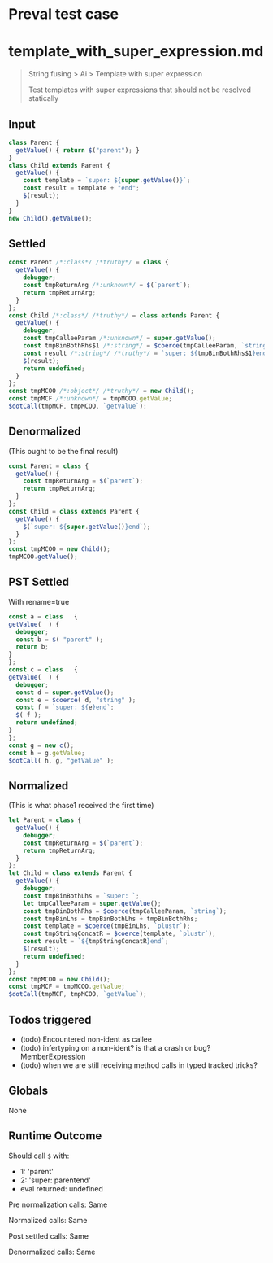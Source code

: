 # Preval test case

# template_with_super_expression.md

> String fusing > Ai > Template with super expression
>
> Test templates with super expressions that should not be resolved statically

## Input

`````js filename=intro
class Parent {
  getValue() { return $("parent"); }
}
class Child extends Parent {
  getValue() { 
    const template = `super: ${super.getValue()}`;
    const result = template + "end";
    $(result);
  }
}
new Child().getValue();
`````


## Settled


`````js filename=intro
const Parent /*:class*/ /*truthy*/ = class {
  getValue() {
    debugger;
    const tmpReturnArg /*:unknown*/ = $(`parent`);
    return tmpReturnArg;
  }
};
const Child /*:class*/ /*truthy*/ = class extends Parent {
  getValue() {
    debugger;
    const tmpCalleeParam /*:unknown*/ = super.getValue();
    const tmpBinBothRhs$1 /*:string*/ = $coerce(tmpCalleeParam, `string`);
    const result /*:string*/ /*truthy*/ = `super: ${tmpBinBothRhs$1}end`;
    $(result);
    return undefined;
  }
};
const tmpMCOO /*:object*/ /*truthy*/ = new Child();
const tmpMCF /*:unknown*/ = tmpMCOO.getValue;
$dotCall(tmpMCF, tmpMCOO, `getValue`);
`````


## Denormalized
(This ought to be the final result)

`````js filename=intro
const Parent = class {
  getValue() {
    const tmpReturnArg = $(`parent`);
    return tmpReturnArg;
  }
};
const Child = class extends Parent {
  getValue() {
    $(`super: ${super.getValue()}end`);
  }
};
const tmpMCOO = new Child();
tmpMCOO.getValue();
`````


## PST Settled
With rename=true

`````js filename=intro
const a = class   {
getValue(  ) {
  debugger;
  const b = $( "parent" );
  return b;
}
};
const c = class   {
getValue(  ) {
  debugger;
  const d = super.getValue();
  const e = $coerce( d, "string" );
  const f = `super: ${e}end`;
  $( f );
  return undefined;
}
};
const g = new c();
const h = g.getValue;
$dotCall( h, g, "getValue" );
`````


## Normalized
(This is what phase1 received the first time)

`````js filename=intro
let Parent = class {
  getValue() {
    debugger;
    const tmpReturnArg = $(`parent`);
    return tmpReturnArg;
  }
};
let Child = class extends Parent {
  getValue() {
    debugger;
    const tmpBinBothLhs = `super: `;
    let tmpCalleeParam = super.getValue();
    const tmpBinBothRhs = $coerce(tmpCalleeParam, `string`);
    const tmpBinLhs = tmpBinBothLhs + tmpBinBothRhs;
    const template = $coerce(tmpBinLhs, `plustr`);
    const tmpStringConcatR = $coerce(template, `plustr`);
    const result = `${tmpStringConcatR}end`;
    $(result);
    return undefined;
  }
};
const tmpMCOO = new Child();
const tmpMCF = tmpMCOO.getValue;
$dotCall(tmpMCF, tmpMCOO, `getValue`);
`````


## Todos triggered


- (todo) Encountered non-ident as callee
- (todo) infertyping on a non-ident? is that a crash or bug? MemberExpression
- (todo) when we are still receiving method calls in typed tracked tricks?


## Globals


None


## Runtime Outcome


Should call `$` with:
 - 1: 'parent'
 - 2: 'super: parentend'
 - eval returned: undefined

Pre normalization calls: Same

Normalized calls: Same

Post settled calls: Same

Denormalized calls: Same
